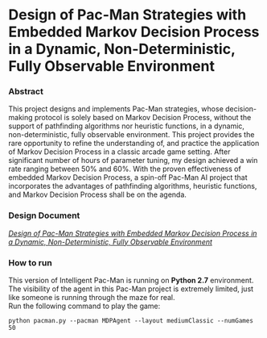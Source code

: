 # Design of Pac-Man Strategies with Embedded Markov Decision Process in a Dynamic, Non-Deterministic, Fully Observable Environment

### Abstract
This project designs and implements Pac-Man strategies, whose decision-making protocol is solely based on Markov Decision Process, without the support of pathfinding algorithms nor heuristic functions, in a dynamic, non-deterministic, fully observable environment. This project provides the rare opportunity to refine the understanding of, and practice the application of Markov Decision Process in a classic arcade game setting. After significant number of hours of parameter tuning, my design achieved a win rate ranging between 50\% and 60\%. With the proven effectiveness of embedded Markov Decision Process, a spin-off Pac-Man AI project that incorporates the advantages of pathfinding algorithms, heuristic functions, and Markov Decision Process shall be on the agenda.

### Design Document
<a href="https://github.com/xujiachang1024/MDP-Pac-Man/blob/master/mdpAgent_design.pdf">*Design of Pac-Man Strategies with Embedded Markov Decision Process in a Dynamic, Non-Deterministic, Fully Observable Environment*</a>

### How to run
This version of Intelligent Pac-Man is running on <b>Python 2.7</b> environment. The visibility of the agent in this Pac-Man project is extremely limited, just like someone is running through the maze for real.<br/>
Run the following command to play the game:<br/>
```
python pacman.py --pacman MDPAgent --layout mediumClassic --numGames 50
```
